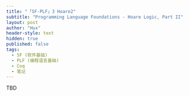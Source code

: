 ```yaml
---
title: "「SF-PLF」3 Hoare2"
subtitle: "Programming Language Foundations - Hoare Logic, Part II"
layout: post
author: "Hux"
header-style: text
hidden: true
published: false
tags:
  - SF (软件基础)
  - PLF (编程语言基础)
  - Coq
  - 笔记
---
```


TBD

